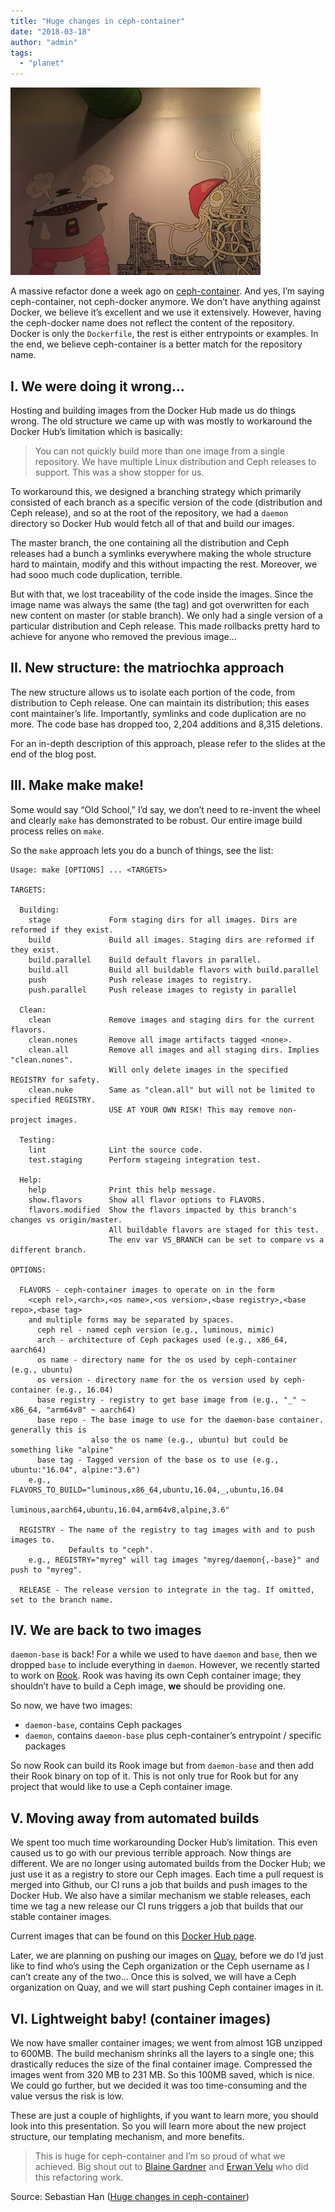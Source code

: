 ```yaml
---
title: "Huge changes in ceph-container"
date: "2018-03-18"
author: "admin"
tags: 
  - "planet"
---
```


![Title](images/ceph-container-huge-change.jpg)

A massive refactor done a week ago on [ceph-container](https://github.com/ceph/ceph-container). And yes, I’m saying ceph-container, not ceph-docker anymore. We don’t have anything against Docker, we believe it’s excellent and we use it extensively. However, having the ceph-docker name does not reflect the content of the repository. Docker is only the `Dockerfile`, the rest is either entrypoints or examples. In the end, we believe ceph-container is a better match for the repository name.

  

## I. We were doing it wrong…

Hosting and building images from the Docker Hub made us do things wrong. The old structure we came up with was mostly to workaround the Docker Hub’s limitation which is basically:

> You can not quickly build more than one image from a single repository. We have multiple Linux distribution and Ceph releases to support. This was a show stopper for us.

To workaround this, we designed a branching strategy which primarily consisted of each branch as a specific version of the code (distribution and Ceph release), and so at the root of the repository, we had a `daemon` directory so Docker Hub would fetch all of that and build our images.

The master branch, the one containing all the distribution and Ceph releases had a bunch a symlinks everywhere making the whole structure hard to maintain, modify and this without impacting the rest. Moreover, we had sooo much code duplication, terrible.

But with that, we lost traceability of the code inside the images. Since the image name was always the same (the tag) and got overwritten for each new content on master (or stable branch). We only had a single version of a particular distribution and Ceph release. This made rollbacks pretty hard to achieve for anyone who removed the previous image…

  

## II. New structure: the matriochka approach

The new structure allows us to isolate each portion of the code, from distribution to Ceph release. One can maintain its distribution; this eases cont maintainer’s life. Importantly, symlinks and code duplication are no more. The code base has dropped too, 2,204 additions and 8,315 deletions.

For an in-depth description of this approach, please refer to the slides at the end of the blog post.

  

## III. Make make make!

Some would say “Old School,” I’d say, we don’t need to re-invent the wheel and clearly `make` has demonstrated to be robust. Our entire image build process relies on `make`.

So the `make` approach lets you do a bunch of things, see the list:

```
Usage: make [OPTIONS] ... <TARGETS>

TARGETS:

  Building:
    stage             Form staging dirs for all images. Dirs are reformed if they exist.
    build             Build all images. Staging dirs are reformed if they exist.
    build.parallel    Build default flavors in parallel.
    build.all         Build all buildable flavors with build.parallel
    push              Push release images to registry.
    push.parallel     Push release images to registy in parallel

  Clean:
    clean             Remove images and staging dirs for the current flavors.
    clean.nones       Remove all image artifacts tagged <none>.
    clean.all         Remove all images and all staging dirs. Implies "clean.nones".
                      Will only delete images in the specified REGISTRY for safety.
    clean.nuke        Same as "clean.all" but will not be limited to specified REGISTRY.
                      USE AT YOUR OWN RISK! This may remove non-project images.

  Testing:
    lint              Lint the source code.
    test.staging      Perform stageing integration test.

  Help:
    help              Print this help message.
    show.flavors      Show all flavor options to FLAVORS.
    flavors.modified  Show the flavors impacted by this branch's changes vs origin/master.
                      All buildable flavors are staged for this test.
                      The env var VS_BRANCH can be set to compare vs a different branch.

OPTIONS:

  FLAVORS - ceph-container images to operate on in the form
    <ceph rel>,<arch>,<os name>,<os version>,<base registry>,<base repo>,<base tag>
    and multiple forms may be separated by spaces.
      ceph rel - named ceph version (e.g., luminous, mimic)
      arch - architecture of Ceph packages used (e.g., x86_64, aarch64)
      os name - directory name for the os used by ceph-container (e.g., ubuntu)
      os version - directory name for the os version used by ceph-container (e.g., 16.04)
      base registry - registry to get base image from (e.g., "_" ~ x86_64, "arm64v8" ~ aarch64)
      base repo - The base image to use for the daemon-base container. generally this is
                  also the os name (e.g., ubuntu) but could be something like "alpine"
      base tag - Tagged version of the base os to use (e.g., ubuntu:"16.04", alpine:"3.6")
    e.g., FLAVORS_TO_BUILD="luminous,x86_64,ubuntu,16.04,_,ubuntu,16.04 
                            luminous,aarch64,ubuntu,16.04,arm64v8,alpine,3.6"

  REGISTRY - The name of the registry to tag images with and to push images to.
             Defaults to "ceph".
    e.g., REGISTRY="myreg" will tag images "myreg/daemon{,-base}" and push to "myreg".

  RELEASE - The release version to integrate in the tag. If omitted, set to the branch name.
```

  

## IV. We are back to two images

`daemon-base` is back! For a while we used to have `daemon` and `base`, then we dropped `base` to include everything in `daemon`. However, we recently started to work on [Rook](https://rook.io). Rook was having its own Ceph container image; they shouldn’t have to build a Ceph image, **we** should be providing one.

So now, we have two images:

- `daemon-base`, contains Ceph packages
- `daemon`, contains `daemon-base` plus ceph-container’s entrypoint / specific packages

So now Rook can build its Rook image but from `daemon-base` and then add their Rook binary on top of it. This is not only true for Rook but for any project that would like to use a Ceph container image.

  

## V. Moving away from automated builds

We spent too much time workarounding Docker Hub’s limitation. This even caused us to go with our previous terrible approach. Now things are different. We are no longer using automated builds from the Docker Hub; we just use it as a registry to store our Ceph images. Each time a pull request is merged into Github, our CI runs a job that builds and push images to the Docker Hub. We also have a similar mechanism we stable releases, each time we tag a new release our CI runs triggers a job that builds that our stable container images.

Current images that can be found on this [Docker Hub page](https://hub.docker.com/r/ceph/daemon/tags/).

Later, we are planning on pushing our images on [Quay](http://quay.io), before we do I’d just like to find who’s using the Ceph organization or the Ceph username as I can’t create any of the two… Once this is solved, we will have a Ceph organization on Quay, and we will start pushing Ceph container images in it.

  

## VI. Lightweight baby! (container images)

We now have smaller container images; we went from almost 1GB unzipped to 600MB. The build mechanism shrinks all the layers to a single one; this drastically reduces the size of the final container image. Compressed the images went from 320 MB to 231 MB. So this 100MB saved, which is nice. We could go further, but we decided it was too time-consuming and the value versus the risk is low.

  

These are just a couple of highlights, if you want to learn more, you should look into this presentation. So you will learn more about the new project structure, our templating mechanism, and more benefits.

  

> This is huge for ceph-container and I’m so proud of what we achieved. Big shout out to [Blaine Gardner](https://github.com/BlaineEXE) and [Erwan Velu](https://github.com/ErwanAliasr1) who did this refactoring work.

Source: Sebastian Han ([Huge changes in ceph-container](https://sebastien-han.fr/blog/2018/03/19/Huge-changes-in-ceph-container/))
